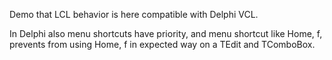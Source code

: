 Demo that LCL behavior is here compatible with Delphi VCL.

In Delphi also menu shortcuts have priority, and menu shortcut like Home, f,
prevents from using Home, f in expected way on a TEdit and TComboBox.
